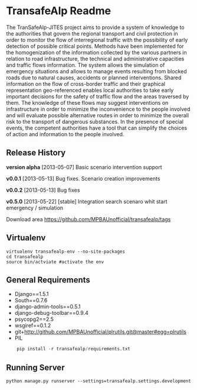 # TransafeAlp Readme

The TranSafeAlp-JITES project aims to provide a system of knowledge to the authorities that govern the regional transport and civil
protection in order to monitor the flow of interregional traffic with the possibility of early detection of possible critical points.
Methods have been implemented for the homogenization of the information collected by the various partners in relation to road
infrastructure, the technical and administrative capacities and traffic flows information. The system allows the simulation of
emergency situations and allows to manage events resulting from blocked roads due to natural causes, accidents or planned interventions.
Shared information on the flow of cross-border traffic and their graphical representation geo-referenced enables local authorities to
take early important decisions for the safety of traffic flow and the areas traversed by them. The knowledge of these flows may suggest
interventions on infrastructure in order to minimize the inconvenience to the people involved and will evaluate possible alternative
routes in order to minimize the overall risk to the transport of dangerous substances. In the presence of special events, the competent
authorities have a tool that can simplify the choices of action and information to the people involved.

## Release History

**version alpha** [2013-05-07] Basic scenario intervention support  

**v0.0.1** [2013-05-13] Bug fixes. Scenario creation improvements

**v0.0.2** [2013-05-13] Bug fixes

**v0.5.0** [2013-05-22] [stable] Integration search scenaro whit start emergency / simulation

Download area https://github.com/MPBAUnofficial/transafealp/tags

## Virtualenv
    virtualenv transafealp-env --no-site-packages
    cd transafealp
    source bin/actviate #activate the env


## General Requirements

* Django==1.5.1
* South==0.7.6
* django-admin-tools==0.5.1
* django-debug-toolbar==0.9.4
* psycopg2==2.5
* wsgiref==0.1.2
* git+http://github.com/MPBAUnofficial/plrutils.git@master#egg=plrutils
* PIL

```python
    pip install -r transafealp/requirements.txt
```

## Running Server

    python manage.py runserver --settings=transafealp.settings.development
